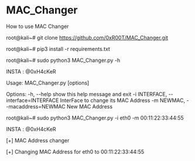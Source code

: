 # MAC_Changer

How to use MAC Changer

root@kali~# git clone https://github.com/0xR00T/MAC_Changer.git

root@kali~# pip3 install -r requirements.txt

root@kali~# sudo python3 MAC_Changer.py -h
                                                        
INSTA : @0xH4cKeR

Usage: MAC_Changer.py [options]

Options:
  -h, --help            show this help message and exit
  -i INTERFACE, --interface=INTERFACE
                        InterFace to change its MAC Address
  -m NEWMAC, --macaddress=NEWMAC
                        New MAC Address
                                     
root@kali~# sudo python3 MAC_Changer.py -i eth0 -m 00:11:22:33:44:55
                                                        
INSTA : @0xH4cKeR


[+] MAC Address changer

[+] Changing MAC Address for eth0 to 00:11:22:33:44:55


